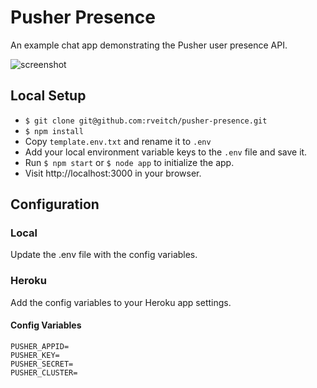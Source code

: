 # Pusher Presence
An example chat app demonstrating the Pusher user presence API.

![screenshot](https://user-images.githubusercontent.com/12876929/35081243-9012444c-fbd8-11e7-970f-8b1c1f129e8a.png)

## Local Setup
- `$ git clone git@github.com:rveitch/pusher-presence.git`
- `$ npm install`
- Copy `template.env.txt` and rename it to `.env`
- Add your local environment variable keys to the `.env` file and save it.
- Run `$ npm start` or `$ node app` to initialize the app.
- Visit http://localhost:3000 in your browser.

## Configuration
### Local
Update the .env file with the config variables.

### Heroku
Add the config variables to your Heroku app settings.

#### Config Variables
```
PUSHER_APPID=
PUSHER_KEY=
PUSHER_SECRET=
PUSHER_CLUSTER=
```
